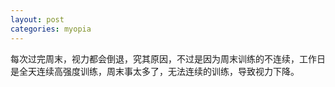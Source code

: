 ```yaml
---
layout: post
categories: myopia
---
```

每次过完周末，视力都会倒退，究其原因，不过是因为周末训练的不连续，工作日是全天连续高强度训练，周末事太多了，无法连续的训练，导致视力下降。